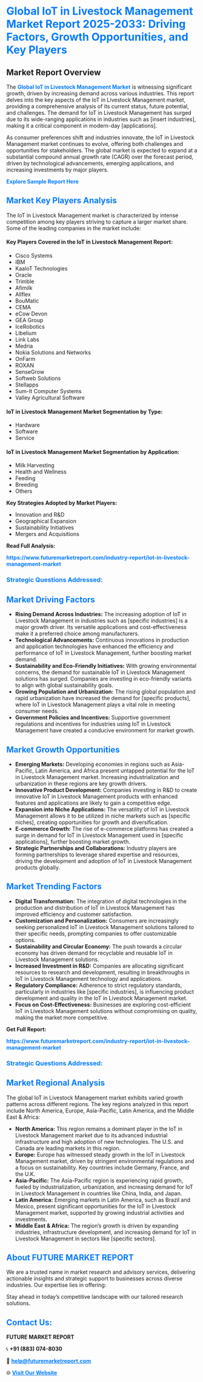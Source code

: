 <h1 style="color: #007BFF;">Global IoT in Livestock Management Market Report 2025-2033: Driving Factors, Growth Opportunities, and Key Players</h1>

<section id="overview">
<h2>Market Report Overview</h2>
<p>The <a href="https://www.futuremarketreport.com/industry-report/iot-in-livestock-management-market" style="color: #007BFF; text-decoration: none;"><strong>Global IoT in Livestock Management Market</strong></a> is witnessing significant growth, driven by increasing demand across various industries. This report delves into the key aspects of the IoT in Livestock Management market, providing a comprehensive analysis of its current status, future potential, and challenges. The demand for IoT in Livestock Management has surged due to its wide-ranging applications in industries such as [insert industries], making it a critical component in modern-day [applications].</p>
<p>As consumer preferences shift and industries innovate, the IoT in Livestock Management market continues to evolve, offering both challenges and opportunities for stakeholders. The global market is expected to expand at a substantial compound annual growth rate (CAGR) over the forecast period, driven by technological advancements, emerging applications, and increasing investments by major players.</p>
</section>

<section id="overview">
<p><a href="https://www.futuremarketreport.com/request-sample/reportId=63457" style="color: #007BFF; text-decoration: none;"><strong>Explore Sample Report Here</strong></a></p>
</section>

<section id="key-players">
<h2 style="color: #007BFF;">Market Key Players Analysis</h2>
<p>The IoT in Livestock Management market is characterized by intense competition among key players striving to capture a larger market share. Some of the leading companies in the market include:</p>
<h4>Key Players Covered in the IoT in Livestock Management Report:</h4>
<ul><li>Cisco Systems</li><li>IBM</li><li>KaaIoT Technologies</li><li>Oracle</li><li>Trimble</li><li>Afimilk</li><li>Allflex</li><li>BouMatic</li><li>CEMA</li><li>eCow Devon</li><li>GEA Group</li><li>IceRobotics</li><li>Libelium</li><li>Link Labs</li><li>Medria</li><li>Nokia Solutions and Networks</li><li>OnFarm</li><li>ROXAN</li><li>SenseGrow</li><li>Softweb Solutions</li><li>Stellapps</li><li>Sum-It Computer Systems</li><li>Valley Agricultural Software</li></ul>
<h4>IoT in Livestock Management Market Segmentation by Type:</h4>
<ul><li>Hardware</li><li>Software</li><li>Service</li></ul>

<h4>IoT in Livestock Management Market Segmentation by Application:</h4>
<ul><li>Milk Harvesting</li><li>Health and Wellness</li><li>Feeding</li><li>Breeding</li><li>Others</li></ul>
<p><strong>Key Strategies Adopted by Market Players:</strong></p>
<ul>
<li>Innovation and R&D</li>
<li>Geographical Expansion</li>
<li>Sustainability Initiatives</li>
<li>Mergers and Acquisitions</li>
</ul>
</section>

<section>
<p><strong>Read Full Analysis: </strong></p><a href="https://www.futuremarketreport.com/industry-report/iot-in-livestock-management-market" style="color: #007BFF; text-decoration: none;"><strong>https://www.futuremarketreport.com/industry-report/iot-in-livestock-management-market</strong></a>
<h3 style="color: #007BFF;">Strategic Questions Addressed:</h3>
</section>

<section id="driving-factors">
<h2 style="color: #007BFF;">Market Driving Factors</h2>
<ul>
<li><strong>Rising Demand Across Industries:</strong> The increasing adoption of IoT in Livestock Management in industries such as [specific industries] is a major growth driver. Its versatile applications and cost-effectiveness make it a preferred choice among manufacturers.</li>
<li><strong>Technological Advancements:</strong> Continuous innovations in production and application technologies have enhanced the efficiency and performance of IoT in Livestock Management, further boosting market demand.</li>
<li><strong>Sustainability and Eco-Friendly Initiatives:</strong> With growing environmental concerns, the demand for sustainable IoT in Livestock Management solutions has surged. Companies are investing in eco-friendly variants to align with global sustainability goals.</li>
<li><strong>Growing Population and Urbanization:</strong> The rising global population and rapid urbanization have increased the demand for [specific products], where IoT in Livestock Management plays a vital role in meeting consumer needs.</li>
<li><strong>Government Policies and Incentives:</strong> Supportive government regulations and incentives for industries using IoT in Livestock Management have created a conducive environment for market growth.</li>
</ul>
</section>

<section id="growth-opportunities">
<h2 style="color: #007BFF;">Market Growth Opportunities</h2>
<ul>
<li><strong>Emerging Markets:</strong> Developing economies in regions such as Asia-Pacific, Latin America, and Africa present untapped potential for the IoT in Livestock Management market. Increasing industrialization and urbanization in these regions are key growth drivers.</li>
<li><strong>Innovative Product Development:</strong> Companies investing in R&D to create innovative IoT in Livestock Management products with enhanced features and applications are likely to gain a competitive edge.</li>
<li><strong>Expansion into Niche Applications:</strong> The versatility of IoT in Livestock Management allows it to be utilized in niche markets such as [specific niches], creating opportunities for growth and diversification.</li>
<li><strong>E-commerce Growth:</strong> The rise of e-commerce platforms has created a surge in demand for IoT in Livestock Management used in [specific applications], further boosting market growth.</li>
<li><strong>Strategic Partnerships and Collaborations:</strong> Industry players are forming partnerships to leverage shared expertise and resources, driving the development and adoption of IoT in Livestock Management products globally.</li>
</ul>
</section>

<section id="trending-factors">
<h2 style="color: #007BFF;">Market Trending Factors</h2>
<ul>
<li><strong>Digital Transformation:</strong> The integration of digital technologies in the production and distribution of IoT in Livestock Management has improved efficiency and customer satisfaction.</li>
<li><strong>Customization and Personalization:</strong> Consumers are increasingly seeking personalized IoT in Livestock Management solutions tailored to their specific needs, prompting companies to offer customizable options.</li>
<li><strong>Sustainability and Circular Economy:</strong> The push towards a circular economy has driven demand for recyclable and reusable IoT in Livestock Management solutions.</li>
<li><strong>Increased Investment in R&D:</strong> Companies are allocating significant resources to research and development, resulting in breakthroughs in IoT in Livestock Management technology and applications.</li>
<li><strong>Regulatory Compliance:</strong> Adherence to strict regulatory standards, particularly in industries like [specific industries], is influencing product development and quality in the IoT in Livestock Management market.</li>
<li><strong>Focus on Cost-Effectiveness:</strong> Businesses are exploring cost-efficient IoT in Livestock Management solutions without compromising on quality, making the market more competitive.</li>
</ul>
</section>

<section>
<p><strong>Get Full Report: </strong></p><a href="https://www.futuremarketreport.com/industry-report/iot-in-livestock-management-market" style="color: #007BFF; text-decoration: none;"><strong>https://www.futuremarketreport.com/industry-report/iot-in-livestock-management-market</strong></a>
<h3 style="color: #007BFF;">Strategic Questions Addressed:</h3>
</section>


<section id="regional-analysis">
<h2 style="color: #007BFF;">Market Regional Analysis</h2>
<p>The global IoT in Livestock Management market exhibits varied growth patterns across different regions. The key regions analyzed in this report include North America, Europe, Asia-Pacific, Latin America, and the Middle East & Africa:</p>
<ul>
<li><strong>North America:</strong> This region remains a dominant player in the IoT in Livestock Management market due to its advanced industrial infrastructure and high adoption of new technologies. The U.S. and Canada are leading markets in this region.</li>
<li><strong>Europe:</strong> Europe has witnessed steady growth in the IoT in Livestock Management market, driven by stringent environmental regulations and a focus on sustainability. Key countries include Germany, France, and the U.K.</li>
<li><strong>Asia-Pacific:</strong> The Asia-Pacific region is experiencing rapid growth, fueled by industrialization, urbanization, and increasing demand for IoT in Livestock Management in countries like China, India, and Japan.</li>
<li><strong>Latin America:</strong> Emerging markets in Latin America, such as Brazil and Mexico, present significant opportunities for the IoT in Livestock Management market, supported by growing industrial activities and investments.</li>
<li><strong>Middle East & Africa:</strong> The region’s growth is driven by expanding industries, infrastructure development, and increasing demand for IoT in Livestock Management in sectors like [specific sectors].</li>
</ul>
</section>

<footer>
<h2 style="color: #007BFF;">About FUTURE MARKET REPORT</h2>
<p>We are a trusted name in market research and advisory services, delivering actionable insights and strategic support to businesses across diverse industries. Our expertise lies in offering:</p>

<p>Stay ahead in today’s competitive landscape with our tailored research solutions.</p>

<h2 style="color: #007BFF;">Contact Us:</h2>
<p><strong>FUTURE MARKET REPORT</strong></p>
<p>📞 <strong>+91 (883) 074-8030</strong></p>
<p>📧 <strong><a href="mailto:help@futuremarketreport.com" style="color: #007BFF;">help@futuremarketreport.com</a></strong></p>
<p>🌐 <strong><a href="https://www.futuremarketreport.com/" style="color: #007BFF;">Visit Our Website</a></strong></p>
</footer>